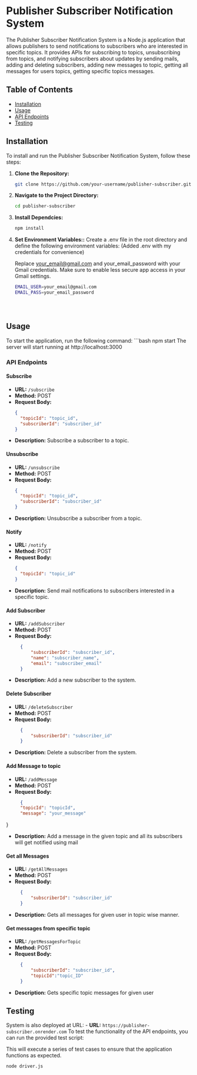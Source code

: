 # Publisher Subscriber Notification System

The Publisher Subscriber Notification System is a Node.js application that allows publishers to send notifications to subscribers who are interested in specific topics. It provides APIs for subscribing to topics, unsubscribing from topics, and notifying subscribers about updates by sending mails, adding and deleting subscribers, adding new messages to topic, getting all messages for users topics, getting specific topics messages.

## Table of Contents

- [Installation](#installation)
- [Usage](#usage)
- [API Endpoints](#api-endpoints)
- [Testing](#testing)

## Installation

To install and run the Publisher Subscriber Notification System, follow these steps:

1. **Clone the Repository:**

   ```bash
   git clone https://github.com/your-username/publisher-subscriber.git


2. **Navigate to the Project Directory:**

   ```bash
   cd publisher-subscriber

3. **Install Dependcies:**

   ```bash
   npm install

3. **Set Environment Variables::**
    Create a .env file in the root directory and define the following environment variables: (Added .env with my credentials for convenience)

    Replace your_email@gmail.com and your_email_password with your Gmail credentials. Make sure to enable less secure app access in your Gmail settings.
    ```bash
    EMAIL_USER=your_email@gmail.com
    EMAIL_PASS=your_email_password





## Usage
To start the application, run the following command:
    ```bash
    npm start
The server will start running at http://localhost:3000

### API Endpoints

#### Subscribe

- **URL:** `/subscribe`
- **Method:** POST
- **Request Body:**
  ```json
  {
    "topicId": "topic_id",
    "subscriberId": "subscriber_id"
  }
- **Description:** Subscribe a subscriber to a topic.

#### Unsubscribe

- **URL:** `/unsubscribe`
- **Method:** POST
- **Request Body:**
  ```json
  {
    "topicId": "topic_id",
    "subscriberId": "subscriber_id"
  }
- **Description:** Unsubscribe a subscriber from a topic.


#### Notify

- **URL:** `/notify`
- **Method:** POST
- **Request Body:**
  ```json
  {
    "topicId": "topic_id"
  }
- **Description:** Send mail notifications to subscribers interested in a specific topic.


#### Add Subscriber

- **URL:** `/addSubscriber`
- **Method:** POST
- **Request Body:**
  ```json
    {
        "subscriberId": "subscriber_id",
        "name": "subscriber_name",
        "email": "subscriber_email"
    }
- **Description:** Add a new subscriber to the system.
 
#### Delete Subscriber

- **URL:** `/deleteSubscriber`
- **Method:** POST
- **Request Body:**
  ```json
    {
        "subscriberId": "subscriber_id"
    }
- **Description:** Delete a subscriber from the system.

#### Add Message to topic

- **URL:** `/addMessage`
- **Method:** POST
- **Request Body:**
  ```json
    {
    "topicId": "topicId",
    "message": "your_message"
}
- **Description:** Add a message in the given topic and all its subscribers will get notified using mail


#### Get all Messages

- **URL:** `/getAllMessages`
- **Method:** POST
- **Request Body:**
  ```json
    {
        "subscriberId": "subscriber_id"
    }
- **Description:** Gets all messages for given user in topic wise manner.

#### Get messages from specific topic

- **URL:** `/getMessagesForTopic`
- **Method:** POST
- **Request Body:**
  ```json
    {
        "subscriberId": "subscriber_id",
        "topicId":"topic_ID"
    }
- **Description:** Gets specific topic messages for given user 
 
 

## Testing

System is also deployed at URL: - **URL:** `https://publisher-subscriber.onrender.com`
To test the functionality of the API endpoints, you can run the provided test script:

This will execute a series of test cases to ensure that the application functions as expected.

```bash
node driver.js
